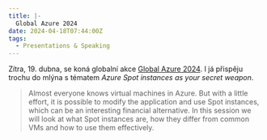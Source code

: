 ```yaml
---
title: |-
  Global Azure 2024
date: 2024-04-18T07:44:00Z
tags:
  - Presentations & Speaking
---
```

Zítra, 19. dubna, se koná globalní akce [Global Azure 2024][1]. I já přispěju trochu do mlýna s tématem _Azure Spot instances as your secret weapon_.

<!-- excerpt -->

> Almost everyone knows virtual machines in Azure. But with a little effort, it is possible to modify the application and use Spot instances, which can be an interesting financial alternative. In this session we will look at what Spot instances are, how they differ from common VMs and how to use them effectively.  

[1]: https://globalazure.cz/